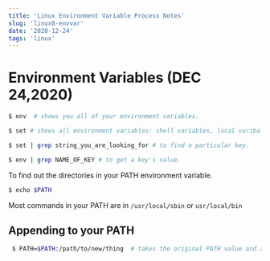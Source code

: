 ```yaml
---
title: 'Linux Environment Variable Process Notes'
slug: 'linux8-envvar'
date: '2020-12-24'
tags: 'linux'
---
```


# Environment Variables (DEC 24,2020)

```bash
$ env  # shows you all of your environment variables.

$ set # shows all environment variables: shell variables, local varibales, bash methods, user-defined variables, shell aliases.

$ set | grep string_you_are_looking_for # to find a particular key.

$ env | grep NAME_OF_KEY # to get a key's value.
```

To find out the directories in your PATH environment variable.

```bash
$ echo $PATH
```

Most commands in your PATH are in `/usr/local/sbin` or `usr/local/bin`


## Appending to your PATH

```bash
 $ PATH=$PATH:/path/to/new/thing  # takes the original PATH value and appends the latest path of the thing you want to add to it and supplants the old PATH value.
```